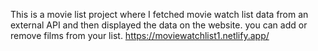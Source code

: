 This is a movie list project where I fetched movie watch list data from an external API and then displayed the data on the website. you can add or remove films from your list.                                                                                                                                                                                                                                                                                                                                                                                                                                                                                            https://moviewatchlist1.netlify.app/      
 
